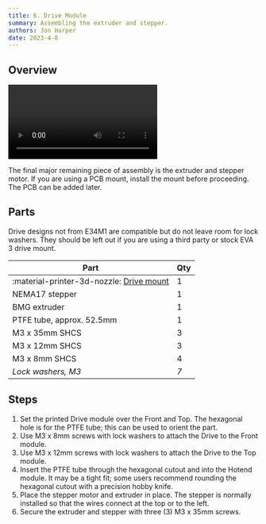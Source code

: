 ```yaml
---
title: 6. Drive Module
summary: Assembling the extruder and stepper.
authors: Jon Harper
date: 2023-4-8
---
```


## Overview

<video controls="">
  <source src="https://jon-harper.github.io/E34M1/assets/vid/drive.mp4" type="video/mp4">
</video>

The final major remaining piece of assembly is the extruder and stepper motor. If you are using a PCB mount, install the mount before proceeding. The PCB can be added later.

## Parts

Drive designs not from E34M1 are compatible but do not leave room for lock washers. They should be left out if you are using a third party or stock EVA 3 drive mount.

| Part | Qty |
|---|---|
| :material-printer-3d-nozzle: [Drive mount](../compat/drives.md) | 1 |
| NEMA17 stepper | 1 |
| BMG extruder   | 1 |
| PTFE tube, approx. 52.5mm | 1 |
| M3 x 35mm SHCS | 3 |
| M3 x 12mm SHCS | 3 |
| M3 x 8mm SHCS  | 4 |
| *Lock washers, M3* | *7* |

## Steps

1. Set the printed Drive module over the Front and Top. The hexagonal hole is for the PTFE tube; this can be used to orient the part.
2. Use M3 x 8mm screws with lock washers to attach the Drive to the Front module.
3. Use M3 x 12mm screws with lock washers to attach the Drive to the Top module.
4. Insert the PTFE tube through the hexagonal cutout and into the Hotend module. It may be a tight fit; some users recommend rounding the hexagonal cutout with a precision hobby knife.
5. Place the stepper motor and extruder in place. The stepper is normally installed so that the wires connect at the top or to the left.
6. Secure the extruder and stepper with three (3) M3 x 35mm screws.